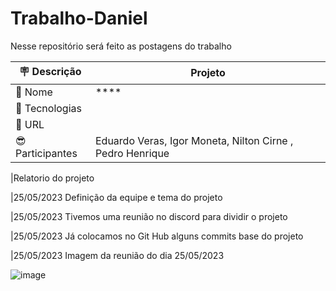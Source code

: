 # Trabalho-Daniel  
Nesse repositório será feito as postagens do trabalho

| :placard: Descrição |  Projeto    |
| -------------  | --- |
| :open_file_folder: Nome        | ****
| :diamond_shape_with_a_dot_inside: Tecnologias | 
| :rocket: URL         | 
|  :sunglasses:Participantes  | Eduardo Veras, Igor Moneta, Nilton Cirne , Pedro Henrique |

|Relatorio do projeto 

|25/05/2023	Definição da equipe e tema do projeto

|25/05/2023	Tivemos uma reunião no discord para dividir o projeto 

|25/05/2023	Já colocamos no Git Hub alguns commits base do projeto

|25/05/2023 Imagem da reunião do dia 25/05/2023

![image](https://github.com/duduveras/Bateria-Digital/assets/126736702/774bfba9-528f-41bb-9b4f-e4c6f81085fc)

